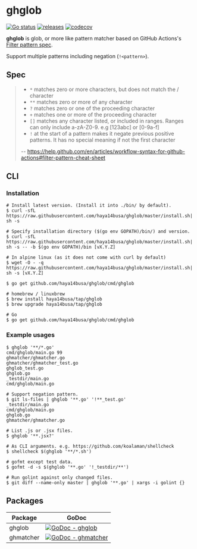 # ghglob

[![Go status](https://github.com/haya14busa/ghglob/workflows/Go/badge.svg)](https://github.com/haya14busa/ghglob/actions)
[![releases](https://img.shields.io/github/release/haya14busa/ghglob.svg)](https://github.com/haya14busa/ghglob/releases)
[![codecov](https://codecov.io/gh/haya14busa/ghglob/branch/master/graph/badge.svg)](https://codecov.io/gh/haya14busa/ghglob)

**ghglob** is glob, or more like pattern matcher based on GitHub Actions's
[Filter pattern spec](https://help.github.com/en/articles/workflow-syntax-for-github-actions#filter-pattern-cheat-sheet).

Support multiple patterns including negation (`!<pattern>`).

## Spec

> - `*` matches zero or more characters, but does not match the / character
> - `**` matches zero or more of any character
> - `?` matches zero or one of the proceeding character
> - `+` matches one or more of the proceeding character
> - `[]` matches any character listed, or included in ranges. Ranges can only include a-zA-Z0-9. e.g [123abc] or [0-9a-f]
> - `!` at the start of a pattern makes it negate previous positive patterns. It has no special meaning if not the first character
>
> -- https://help.github.com/en/articles/workflow-syntax-for-github-actions#filter-pattern-cheat-sheet


## CLI

### Installation

```shell
# Install latest version. (Install it into ./bin/ by default).
$ curl -sfL https://raw.githubusercontent.com/haya14busa/ghglob/master/install.sh| sh -s

# Specify installation directory ($(go env GOPATH)/bin/) and version.
$ curl -sfL https://raw.githubusercontent.com/haya14busa/ghglob/master/install.sh| sh -s -- -b $(go env GOPATH)/bin [vX.Y.Z]

# In alpine linux (as it does not come with curl by default)
$ wget -O - -q https://raw.githubusercontent.com/haya14busa/ghglob/master/install.sh| sh -s [vX.Y.Z]

$ go get github.com/haya14busa/ghglob/cmd/ghglob

# homebrew / linuxbrew
$ brew install haya14busa/tap/ghglob
$ brew upgrade haya14busa/tap/ghglob

# Go
$ go get github.com/haya14busa/ghglob/cmd/ghglob
```

### Example usages

```
$ ghglob '**/*.go'
cmd/ghglob/main.go 99
ghmatcher/ghmatcher.go
ghmatcher/ghmatcher_test.go
ghglob_test.go
ghglob.go
_testdir/main.go
cmd/ghglob/main.go

# Support negation pattern.
$ git ls-files | ghglob '**.go' '!**_test.go'
_testdir/main.go
cmd/ghglob/main.go
ghglob.go
ghmatcher/ghmatcher.go

# List .js or .jsx files.
$ ghglob '**.jsx?'

# As CLI arguments. e.g. https://github.com/koalaman/shellcheck
$ shellcheck $(ghglob '**/*.sh')

# gofmt except test data.
$ gofmt -d -s $(ghglob '**.go' '!_testdir/**')

# Run golint against only changed files.
$ git diff --name-only master | ghglob '**.go' | xargs -i golint {}
```

## Packages

| Package | GoDoc |
| ------- | ----- |
| ghglob | [![GoDoc - ghglob](https://godoc.org/github.com/haya14busa/ghglob?status.svg)](https://godoc.org/github.com/haya14busa/ghglob) |
| ghmatcher | [![GoDoc - ghmatcher](https://godoc.org/github.com/haya14busa/ghglob/ghmatcher?status.svg)](https://godoc.org/github.com/haya14busa/ghglob/ghmatcher) |

